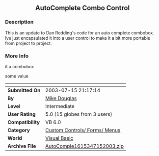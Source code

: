 ﻿<div align="center">

## AutoComplete Combo Control


</div>

### Description

This is an update to Dan Redding's code for an auto complete combobox. Ive just encapsulated it into a user control to make it a bit more portable from project to project.
 
### More Info
 
it a combobox

some value


<span>             |<span>
---                |---
**Submitted On**   |2003-07-15 21:17:14
**By**             |[Mike Douglas](https://github.com/Planet-Source-Code/PSCIndex/blob/master/ByAuthor/mike-douglas.md)
**Level**          |Intermediate
**User Rating**    |5.0 (15 globes from 3 users)
**Compatibility**  |VB 6\.0
**Category**       |[Custom Controls/ Forms/  Menus](https://github.com/Planet-Source-Code/PSCIndex/blob/master/ByCategory/custom-controls-forms-menus__1-4.md)
**World**          |[Visual Basic](https://github.com/Planet-Source-Code/PSCIndex/blob/master/ByWorld/visual-basic.md)
**Archive File**   |[AutoComple1615347152003\.zip](https://github.com/Planet-Source-Code/mike-douglas-autocomplete-combo-control__1-46944/archive/master.zip)








